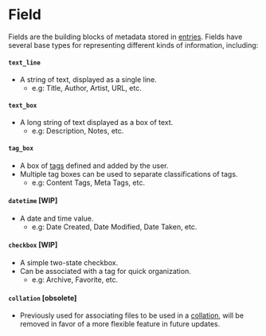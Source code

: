 # Field

Fields are the building blocks of metadata stored in [entries](/doc/library/entry.md). Fields have several base types for representing different kinds of information, including:

#### `text_line`

- A string of text, displayed as a single line.
  - e.g: Title, Author, Artist, URL, etc.

#### `text_box`

- A long string of text displayed as a box of text.
  - e.g: Description, Notes, etc.

#### `tag_box`

- A box of [tags](/doc/library/tag.md) defined and added by the user.
- Multiple tag boxes can be used to separate classifications of tags.
  - e.g: Content Tags, Meta Tags, etc.

#### `datetime` [WIP]

- A date and time value.
  - e.g: Date Created, Date Modified, Date Taken, etc.

#### `checkbox` [WIP]

- A simple two-state checkbox.
- Can be associated with a tag for quick organization.
  - e.g: Archive, Favorite, etc.

#### `collation` [obsolete]

- Previously used for associating files to be used in a [collation](/doc/utilities/macro.md#create-collage), will be removed in favor of a more flexible feature in future updates.
